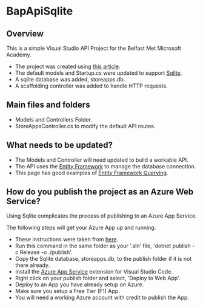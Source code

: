 # BapApiSqlite

## Overview

This is a simple Visual Studio API Project for the Belfast Met Microsoft Academy.

* The project was created using [this article](https://docs.microsoft.com/en-us/aspnet/core/tutorials/first-web-api?view=aspnetcore-5.0&tabs=visual-studio). 
* The default models and Startup.cs were updated to support [Sqlite](https://www.sqlite.org/index.html).
* A sqlite database was added, storeapps.db.
* A scaffolding controller was added to handle HTTP requests.

## Main files and folders
* Models and Controllers Folder.
* StoreAppsController.cs to modify the default API routes.

## What needs to be updated?

* The Models and Controller will need updated to build a workable API.
* The API uses the [Entity Framework](https://docs.microsoft.com/en-us/ef/) to manage the database connection.
* This page has good examples of [Entity Framework Querying](https://www.entityframeworktutorial.net/querying-entity-graph-in-entity-framework.aspx). 

## How do you publish the project as an Azure Web Service?

Using Sqlite complicates the process of publishing to an Azure App Service.

The following steps will get your Azure App up and running.

* These instructions were taken from [here](https://www.halldorstefans.com/using-sqlite-in-net-core-azure-web-app/).
* Run this command in the same folder as your '.sln' file, 'dotnet publish -c Release -o ./publish'.
* Copy the Sqlite database, storeapps.db, to the publish folder if it is not there already.
* Install the [Azure App Service](https://marketplace.visualstudio.com/items?itemName=ms-azuretools.vscode-azureappservice) extension for Visual Studio Code.
* Right click on your publish folder and select, 'Deploy to Web App'.
* Deploy to an App you have already setup on Azure.
* Make sure you setup a Free Tier (F1) App.
* You will need a working Azure account with credit to publish the App.
